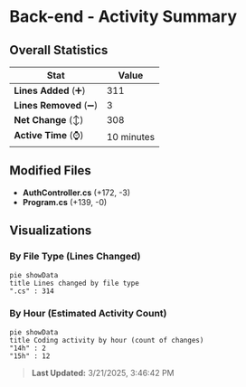 # Back-end - Activity Summary 

## Overall Statistics

| Stat                   | Value                                                             |
| ---------------------- | ----------------------------------------------------------------- |
| **Lines Added** (➕)   | 311                                          |
| **Lines Removed** (➖) | 3                                        |
| **Net Change** (↕)    | 308                |
| **Active Time** (⌚)   | 10 minutes |


## Modified Files
- **AuthController.cs** (+172, -3)
- **Program.cs** (+139, -0)

## Visualizations

### By File Type (Lines Changed)

```mermaid
pie showData
title Lines changed by file type
".cs" : 314
```

### By Hour (Estimated Activity Count)

```mermaid
pie showData
title Coding activity by hour (count of changes)
"14h" : 2
"15h" : 12
```


> **Last Updated:** 3/21/2025, 3:46:42 PM